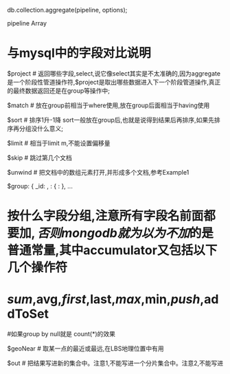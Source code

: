 db.collection.aggregate(pipeline, options);

pipeline Array

# 与mysql中的字段对比说明
$project # 返回哪些字段,select,说它像select其实是不太准确的,因为aggregate是一个阶段性管道操作符,$project是取出哪些数据进入下一个阶段管道操作,真正的最终数据返回还是在group等操作中;

$match # 放在group前相当于where使用,放在group后面相当于having使用

$sort # 排序1升-1降 sort一般放在group后,也就是说得到结果后再排序,如果先排序再分组没什么意义;

$limit # 相当于limit m,不能设置偏移量

$skip # 跳过第几个文档

$unwind # 把文档中的数组元素打开,并形成多个文档,参考Example1

$group: { _id: <expression>, <field1>: { <accumulator1> : <expression1> }, ...  
# 按什么字段分组,注意所有字段名前面都要加$,否则mongodb就为以为不加$的是普通常量,其中accumulator又包括以下几个操作符
# $sum,$avg,$first,$last,$max,$min,$push,$addToSet
#如果group by null就是 count(*)的效果

$geoNear # 取某一点的最近或最远,在LBS地理位置中有用

$out # 把结果写进新的集合中。注意1,不能写进一个分片集合中。注意2,不能写进


